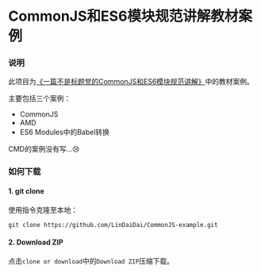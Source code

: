 # CommonJS和ES6模块规范讲解教材案例

### 说明

此项目为[《一篇不是标题党的CommonJS和ES6模块规范讲解》](https://juejin.im/post/5eaacd175188256d4345ea3a)中的教材案例。

主要包括三个案例：

- CommonJS
- AMD
- ES6 Modules中的Babel转换

CMD的案例没有写...😢



### 如何下载

#### 1. git clone

使用指令克隆至本地：

```
git clone https://github.com/LinDaiDai/CommonJS-example.git
```



#### 2. Download ZIP

点击`clone or download`中的`Download ZIP`压缩下载。

